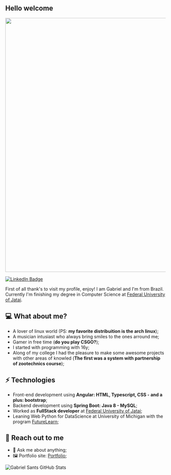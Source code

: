 <h2> Hello welcome</h2>

<img align='center' src='http://www.csi.cuny.edu/sites/default/files/styles/inner_page_slider/public/inner-page-slider/Slider_1_0.JPG?itok=rpSFJES3' width='800"'>

[![LinkedIn Badge](https://img.shields.io/badge/-Lindkeden-blue?style=flat-square&logo=Linkedin&logoColor=white&link=https://www.linkedin.com/in/suyash-srivastava-458b0117)](https://www.linkedin.com/in/dev-gabriel-santos) 

First of all thank's to visit my profile, enjoy!
I am Gabriel and I'm from Brazil. Currently I'm finishing my degree in Computer Science at [Federal University of Jatai](https://portalufj.jatai.ufg.br). 

## 💻 What about me?

* A lover of linux world (PS: **my favorite distribuition is the arch linux**);
* A musician intusiast who always bring smiles to the ones arround me;
* Gamer in free time (**do you play CSGO?**);
* I started with programming with 16y;
* Along of my college I had the pleasure to make some awesome projects with other areas of knowled (**The first was a system with partnership of zootechnics course**);

## ⚡ Technologies 
- Front-end development using **Angular: HTML, Typescript, CSS - and a plus: bootstrap**;
- Backend development using **Spring Boot: Java 8 - MySQL**;
- Worked as **FullStack developer** at [Federal University of Jatai](https://portalufj.jatai.ufg.br);
- Leaning Web Python for DataScience at University of Michigan with the program [FutureLearn](https://www.futurelearn.com);

## 👋 Reach out to me 
- 💬 Ask me about anything;
- 🖼️ Portfolio site: [Portfolio](https://github.com/gabrielsants/gabriel.io);

![Gabriel Sants GitHub Stats](https://github-readme-stats.vercel.app/api?username=gabrielsants&hide=["issues"]&show_icons=true)
